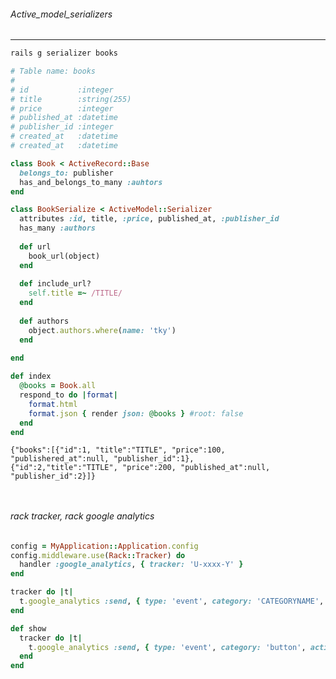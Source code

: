 ###### Active_model_serializers
---

```sh
rails g serializer books
```

```book.rb
# Table name: books
#
# id           :integer
# title        :string(255)
# price        :integer
# published_at :datetime
# publisher_id :integer
# created_at   :datetime
# created_at   :datetime

class Book < ActiveRecord::Base
  belongs_to: publisher
  has_and_belongs_to_many :auhtors
end

```

```book_serializer.rb
class BookSerialize < ActiveModel::Serializer
  attributes :id, title, :price, published_at, :publisher_id
  has_many :authors
  
  def url
    book_url(object)
  end
  
  def include_url?
    self.title =~ /TITLE/
  end
  
  def authors
    object.authors.where(name: 'tky')
  end
  
end
```

```books_controller.rb
def index
  @books = Book.all
  respond_to do |format|
    format.html
    format.json { render json: @books } #root: false
  end
end

```

```output
{"books":[{"id":1, "title":"TITLE", "price":100, "publishered_at":null, "publisher_id":1},
{"id":2,"title":"TITLE", "price":200, "published_at":null, "publisher_id":2}]}
```
```
```
```
```

###### rack tracker, rack google analytics

```rack-tracker.rb
config = MyApplication::Application.config
config.middleware.use(Rack::Tracker) do
  handler :google_analytics, { tracker: 'U-xxxx-Y' }
end

tracker do |t|
  t.google_analytics :send, { type: 'event', category: 'CATEGORYNAME', action: 'ACTIONNAME', label: 'LABELNAME', value: 'VALUE' }
end

def show
  tracker do |t|
    t.google_analytics :send, { type: 'event', category: 'button', action: 'click', label: 'nav-buttons', value: 'X' }
  end
end

```

######
```
```

```
```


